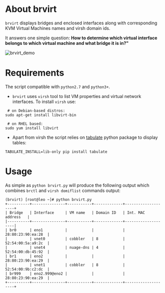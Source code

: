 # About brvirt
`brvirt` displays bridges and enclosed interfaces along with corresponding
KVM Virtual Machines names and virsh domain ids.

It answers one simple question:
**How to determine which virtual interface belongs to which virtual
machine and what bridge it is in?"**

![brvirt_demo](https://img-fotki.yandex.ru/get/197852/21639405.11d/0_8b9d6_3d8bd18_orig.gif)
# Requirements
The script compatible with `python2.7` and `python3+`.

- `brvirt` uses `virsh` tool to list VM properties and virtual network interfaces. To install `virsh` use:
```
 # on Debian-based distros:
sudo apt-get install libvirt-bin

 # on RHEL based:
sudo yum install libvirt
```

- Apart from virsh the script relies on [tabulate](https://bitbucket.org/astanin/python-tabulate) python package to display tables:
```shell
TABULATE_INSTALL=lib-only pip install tabulate
```

# Usage
As simple as `python brvirt.py`
will produce the following output which combines `brctl` and `virsh domiflist` commands output:
```
(brvirt) [root@leo ~]# python brvirt.py
+----------+---------------+-----------+-------------+--------------------+
| Bridge   | Interface     | VM name   | Domain ID   | Int. MAC address   |
|----------+---------------+-----------+-------------+--------------------|
| br0      | eno1          |           |             | 28:80:23:90:ea:28  |
|          | vnet0         | cobbler   | 8           | 52:54:00:5a:a9:2c  |
|          | vnet4         | nuage-dns | 4           | 52:54:00:db:45:92  |
| br1      | eno2          |           |             | 28:80:23:90:ea:29  |
|          | vnet1         | cobbler   | 8           | 52:54:00:9b:c2:dc  |
| br999    | eno2.999@eno2 |           |             | 28:80:23:90:ea:29  |
+----------+---------------+-----------+-------------+--------------------+
```
